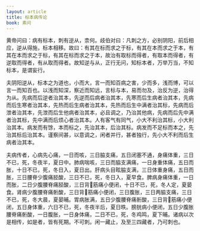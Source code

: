 ```yaml
---
layout: article
title: 标本病传论
book: 素问
---
```


黄帝问曰：病有标本，刺有逆从，柰何。歧伯对曰：凡刺之方，必别阴阳，前后相应，逆从得施，标本相移。故曰：有其在标而求之于标，有其在本而求之于本，有其在本而求之于标，有其在标而求之于本，故治有取标而得者，有取本而得者，有逆取而得者，有从取而得者。故知逆与从，正行无问，知标本者，万举万当，不知标本，是谓妄行。

夫阴阳逆从，标本之为道也，小而大，言一而知百病之害，少而多，浅而博，可以言一而知百也。以浅而知深，察近而知远，言标与本，易而勿及，治反为逆，治得为从。先病而后逆者治其本，先逆而后病者治其本，先寒而后生病者治其本，先病而后生寒者治其本，先热而后生病者治其本，先热而后生中满者治其标，先病而后泄者治其本，先泄而后生他病者治其本，必且调之，乃治其他病，先病而后先中满者治其标，先中满而后烦心者治其本。人有客气有同气，小大不利治其标，小大利治其本。病发而有馀，本而标之，先治其本，后治其标。病发而不足标而本之，先治其标后治其本。谨察间甚，以意调之，闲者并行，甚者独行，先小大不利而后生病者治其本。

夫病传者，心病先心痛，一日而咳，三日脇支痛，五日闭塞不通，身痛体重，三日不已，死，冬夜半，夏日中。肺病喘咳，三日而脇支满痛，一日身重体痛，五日而胀，十日不已，死，冬日入，夏日出。肝病头目眩脇支满，三日体重身痛，五日而胀，三日腰脊少腹痛胫酸，三日不已，死，冬日入，夏早食。脾病身痛体重，一日而胀，二日少腹腰脊痛胫酸，三日背𦛗筋痛小便闭，十日不已，死，冬人定，夏晏食。肾病少腹腰脊痛䯒酸，三日背𦛗筋痛小便闭，三日腹胀，三日两脇支痛，三日不已，死，冬大晨，夏晏晡。胃病胀满，五日少腹腰脊痛䯒酸，三日背𦛗筋痛小便闭，五日身体重，六日不已，死，冬夜半后，夏日昳。膀胱病小便闭，五日少腹胀腰脊痛䯒酸，一日腹胀，一日身体痛，二日不已，死，冬鸡鸣，夏下晡。诸病以次是相传，如是者，皆有死期。不可刺。闲一藏止，及至三四藏者，乃可刺也。

